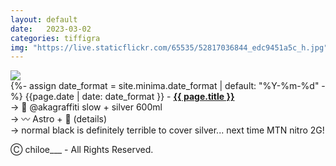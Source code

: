 ```yaml
---
layout: default
date:   2023-03-02
categories: tiffigra
img: "https://live.staticflickr.com/65535/52817036844_edc9451a5c_h.jpg"
---
```


<picture>
    <source srcset="{{page.img}}" media="(min-width: 800px)">
    <img src="{{page.img}}" />
</picture>

<br>
{%- assign date_format = site.minima.date_format | default: "%Y-%m-%d" -%} 
<span class="post-meta">{{page.date | date: date_format }} - </span><a style="font-weight: 700;" href="https://www.instagram.com/chiloe____/">{{ page.title }}</a><br>
<span class="post-meta">
→ 🥫 @akagraffiti slow + silver 600ml<br>
→ 〰️ Astro + 🍌 (details)<br>
→ normal black is definitely terrible to cover silver... next time MTN nitro 2G!
</span>

<span class="post-meta" onclick="window.location='https://www.instagram.com/chiloe____/'">Ⓒ chiloe___ - All Rights Reserved.</span>